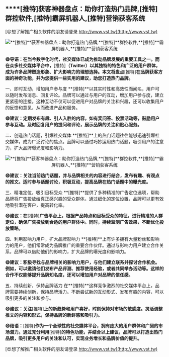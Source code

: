 ## ****[推特]**获客神器盘点：助你打造热门品牌,**[推特]**群控软件,**[推特]**霸屏机器人,**[推特]**营销获客系统**

[😍想了解推广相关软件的朋友请登录 http://www.vst.tw](http://www.vst.tw)

 <center><img src="https://vst.tw/MP4/tuiguang/png/8.png" alt="**[推特]**获客神器盘点：助你打造热门品牌,**[推特]**群控软件,**[推特]**霸屏机器人,**[推特]**营销获客系统"></center>

**😄导语：在当今数字化时代，社交媒体已成为推动品牌发展的重要工具之一。而在众多社交媒体平台中，**[推特]**（Twitter）以其独特的特色和广泛的用户群体，成为许多品牌塑造形象、扩大影响力的理想选择。本文将盘点**[推特]**在品牌获客方面的神奇功能，并为您提供一些实用的建议，助您打造热门品牌。**

一、即时互动，增加用户参与度
**[推特]**以其实时性和高效性而闻名，用户可以随时发布消息、回复评论。品牌可以通过与用户的互动，增加用户参与度，建立更紧密的连接。这种互动不仅可以促进用户对品牌的关注和兴趣，还可以收集用户的反馈和意见，从而改进产品和服务。

**😄建议：定期发布有趣、引人入胜的内容，如有奖问答、投票活动等，鼓励用户参与互动。及时回复用户的提问和评论，展示品牌的关注和贴心服务。**

二、创造热门话题，引爆社交媒体
**[推特]**上的热门话题往往能够迅速引爆社交媒体，成为广泛讨论的焦点。品牌可以通过巧妙运用热门话题，吸引用户的注意力，扩大品牌曝光度和影响力。

 <center><img src="https://vst.tw/MP4/tuiguang/png/0.png" alt="**[推特]**获客神器盘点：助你打造热门品牌,**[推特]**群控软件,**[推特]**霸屏机器人,**[推特]**营销获客系统"></center>

**😄建议：关注当前热门话题，并与品牌相关的内容进行结合，发布有趣、有观点的推文。适时参与话题讨论，积极互动，提高品牌在热门话题中的曝光度。**

三、精准定位，吸引目标受众
**[推特]**提供了多种精准的广告定位选项，帮助品牌将广告投放给真正感兴趣的受众群体。通过细化的定位设置，品牌可以更有效地吸引潜在客户，提高转化率。

**😄建议：在**[推特]**广告平台上，根据产品特点和目标受众的特征，进行精准的人群定位，确保广告投放到合适的用户群体中。同时，持续监测广告效果，不断优化投放策略。**

四、利用影响力用户，扩大品牌影响力
**[推特]**上有许多拥有大量粉丝和影响力的用户，他们常常成为品牌推广的重要合作伙伴。通过与影响力用户建立合作关系，品牌可以借助他们的影响力，扩大品牌的曝光度和影响力。

**😄建议：积极寻找与品牌相关的影响力用户，与他们建立联系并探讨合作机会。例如，可以邀请他们发布产品评测、推荐使用经验，或者共同举办活动等。这样的合作不仅能够提升品牌知名度，还可以增加用户对品牌的信任感。**

五、持续创新，保持品牌活力
在**[推特]**这样竞争激烈的社交媒体平台上，品牌需要持续创新，保持品牌活力。不断尝试新的互动形式、发布有趣的内容，可以吸引更多的关注和参与。

**😄建议：关注**[推特]**上的新趋势和用户喜好，时刻保持对市场的敏感度。灵活调整推文的内容和形式，保持品牌的新鲜感和吸引力。**

**😄结语：**[推特]**作为一个全球性的社交媒体平台，拥有庞大的用户群体和广阔的市场潜力。通过充分利用**[推特]**的特色功能，并结合以上建议，品牌可以打造出热门品牌，吸引更多用户的关注和认可，实现业务增长和品牌价值的提升。**

[😍想了解推广相关软件的朋友请登录 http://www.vst.tw](http://www.vst.tw)



